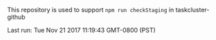 This repository is used to support `npm run checkStaging` in taskcluster-github

Last run: Tue Nov 21 2017 11:19:43 GMT-0800 (PST)